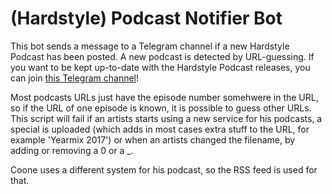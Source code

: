 # (Hardstyle) Podcast Notifier Bot
This bot sends a message to a Telegram channel if a new Hardstyle Podcast has been posted.
A new podcast is detected by URL-guessing.
If you want to be kept up-to-date with the Hardstyle Podcast releases, you can join [this Telegram channel](https://t.me/HardstylePodcastNotifier)!

Most podcasts URLs just have the episode number somehwere in the URL, so if the URL of one episode is known, it is possible to guess other URLs. This script will fail if an artists starts using a new service for his podcasts, a special is uploaded (which adds in most cases extra stuff to the URL, for example 'Yearmix 2017') or when an artists changed the filename, by adding or removing a 0 or a _.

Coone uses a different system for his podcast, so the RSS feed is used for that.
